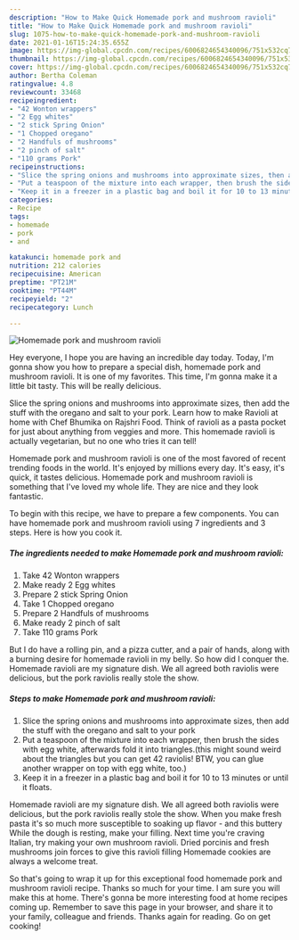 ```yaml
---
description: "How to Make Quick Homemade pork and mushroom ravioli"
title: "How to Make Quick Homemade pork and mushroom ravioli"
slug: 1075-how-to-make-quick-homemade-pork-and-mushroom-ravioli
date: 2021-01-16T15:24:35.655Z
image: https://img-global.cpcdn.com/recipes/6006824654340096/751x532cq70/homemade-pork-and-mushroom-ravioli-recipe-main-photo.jpg
thumbnail: https://img-global.cpcdn.com/recipes/6006824654340096/751x532cq70/homemade-pork-and-mushroom-ravioli-recipe-main-photo.jpg
cover: https://img-global.cpcdn.com/recipes/6006824654340096/751x532cq70/homemade-pork-and-mushroom-ravioli-recipe-main-photo.jpg
author: Bertha Coleman
ratingvalue: 4.8
reviewcount: 33468
recipeingredient:
- "42 Wonton wrappers"
- "2 Egg whites"
- "2 stick Spring Onion"
- "1 Chopped oregano"
- "2 Handfuls of mushrooms"
- "2 pinch of salt"
- "110 grams Pork"
recipeinstructions:
- "Slice the spring onions and mushrooms into approximate sizes, then add the stuff with the oregano and salt to your pork"
- "Put a teaspoon of the mixture into each wrapper, then brush the sides with egg white, afterwards fold it into triangles.(this might sound weird about the triangles but you can get 42 raviolis! BTW, you can glue another wrapper on top with egg white, too.)"
- "Keep it in a freezer in a plastic bag and boil it for 10 to 13 minutes or until it floats."
categories:
- Recipe
tags:
- homemade
- pork
- and

katakunci: homemade pork and 
nutrition: 212 calories
recipecuisine: American
preptime: "PT21M"
cooktime: "PT44M"
recipeyield: "2"
recipecategory: Lunch

---
```



![Homemade pork and mushroom ravioli](https://img-global.cpcdn.com/recipes/6006824654340096/751x532cq70/homemade-pork-and-mushroom-ravioli-recipe-main-photo.jpg)

Hey everyone, I hope you are having an incredible day today. Today, I'm gonna show you how to prepare a special dish, homemade pork and mushroom ravioli. It is one of my favorites. This time, I'm gonna make it a little bit tasty. This will be really delicious.

Slice the spring onions and mushrooms into approximate sizes, then add the stuff with the oregano and salt to your pork. Learn how to make Ravioli at home with Chef Bhumika on Rajshri Food. Think of ravioli as a pasta pocket for just about anything from veggies and more. This homemade ravioli is actually vegetarian, but no one who tries it can tell!

Homemade pork and mushroom ravioli is one of the most favored of recent trending foods in the world. It's enjoyed by millions every day. It's easy, it's quick, it tastes delicious. Homemade pork and mushroom ravioli is something that I've loved my whole life. They are nice and they look fantastic.


To begin with this recipe, we have to prepare a few components. You can have homemade pork and mushroom ravioli using 7 ingredients and 3 steps. Here is how you cook it.

<!--inarticleads1-->

##### The ingredients needed to make Homemade pork and mushroom ravioli:

1. Take 42 Wonton wrappers
1. Make ready 2 Egg whites
1. Prepare 2 stick Spring Onion
1. Take 1 Chopped oregano
1. Prepare 2 Handfuls of mushrooms
1. Make ready 2 pinch of salt
1. Take 110 grams Pork


But I do have a rolling pin, and a pizza cutter, and a pair of hands, along with a burning desire for homemade ravioli in my belly. So how did I conquer the. Homemade ravioli are my signature dish. We all agreed both raviolis were delicious, but the pork raviolis really stole the show. 

<!--inarticleads2-->

##### Steps to make Homemade pork and mushroom ravioli:

1. Slice the spring onions and mushrooms into approximate sizes, then add the stuff with the oregano and salt to your pork
1. Put a teaspoon of the mixture into each wrapper, then brush the sides with egg white, afterwards fold it into triangles.(this might sound weird about the triangles but you can get 42 raviolis! BTW, you can glue another wrapper on top with egg white, too.)
1. Keep it in a freezer in a plastic bag and boil it for 10 to 13 minutes or until it floats.


Homemade ravioli are my signature dish. We all agreed both raviolis were delicious, but the pork raviolis really stole the show. When you make fresh pasta it&#39;s so much more susceptible to soaking up flavor - and this buttery While the dough is resting, make your filling. Next time you&#39;re craving Italian, try making your own mushroom ravioli. Dried porcinis and fresh mushrooms join forces to give this ravioli filling Homemade cookies are always a welcome treat. 

So that's going to wrap it up for this exceptional food homemade pork and mushroom ravioli recipe. Thanks so much for your time. I am sure you will make this at home. There's gonna be more interesting food at home recipes coming up. Remember to save this page in your browser, and share it to your family, colleague and friends. Thanks again for reading. Go on get cooking!

